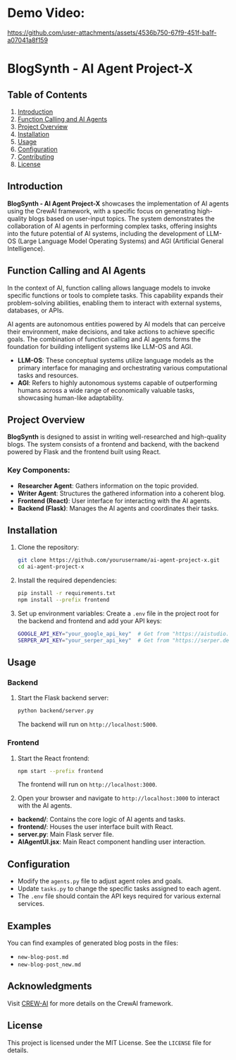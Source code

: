 # Demo Video:

https://github.com/user-attachments/assets/4536b750-67f9-451f-ba1f-a07041a8f159



# BlogSynth - AI Agent Project-X

## Table of Contents
1. [Introduction](#introduction)
2. [Function Calling and AI Agents](#function-calling-and-ai-agents)
3. [Project Overview](#project-overview)
4. [Installation](#installation)
5. [Usage](#usage)
7. [Configuration](#configuration)
8. [Contributing](#contributing)
9. [License](#license)

## Introduction

**BlogSynth - AI Agent Project-X** showcases the implementation of AI agents using the CrewAI framework, with a specific focus on generating high-quality blogs based on user-input topics. The system demonstrates the collaboration of AI agents in performing complex tasks, offering insights into the future potential of AI systems, including the development of LLM-OS (Large Language Model Operating Systems) and AGI (Artificial General Intelligence).

## Function Calling and AI Agents

In the context of AI, function calling allows language models to invoke specific functions or tools to complete tasks. This capability expands their problem-solving abilities, enabling them to interact with external systems, databases, or APIs.

AI agents are autonomous entities powered by AI models that can perceive their environment, make decisions, and take actions to achieve specific goals. The combination of function calling and AI agents forms the foundation for building intelligent systems like LLM-OS and AGI.

- **LLM-OS**: These conceptual systems utilize language models as the primary interface for managing and orchestrating various computational tasks and resources.
- **AGI**: Refers to highly autonomous systems capable of outperforming humans across a wide range of economically valuable tasks, showcasing human-like adaptability.

## Project Overview

**BlogSynth** is designed to assist in writing well-researched and high-quality blogs. The system consists of a frontend and backend, with the backend powered by Flask and the frontend built using React.

### Key Components:
- **Researcher Agent**: Gathers information on the topic provided.
- **Writer Agent**: Structures the gathered information into a coherent blog.
- **Frontend (React)**: User interface for interacting with the AI agents.
- **Backend (Flask)**: Manages the AI agents and coordinates their tasks.

## Installation

1. Clone the repository:
    ```bash
    git clone https://github.com/yourusername/ai-agent-project-x.git
    cd ai-agent-project-x
    ```

2. Install the required dependencies:
    ```bash
    pip install -r requirements.txt
    npm install --prefix frontend
    ```

3. Set up environment variables:
   Create a `.env` file in the project root for the backend and frontend and add your API keys:
    ```bash
    GOOGLE_API_KEY="your_google_api_key"  # Get from "https://aistudio.google.com/app"
    SERPER_API_KEY="your_serper_api_key"  # Get from "https://serper.dev/"
    ```

## Usage

### Backend

1. Start the Flask backend server:
    ```bash
    python backend/server.py
    ```
    The backend will run on `http://localhost:5000`.

### Frontend

1. Start the React frontend:
    ```bash
    npm start --prefix frontend
    ```
    The frontend will run on `http://localhost:3000`.

2. Open your browser and navigate to `http://localhost:3000` to interact with the AI agents.


- **backend/**: Contains the core logic of AI agents and tasks.
- **frontend/**: Houses the user interface built with React.
- **server.py**: Main Flask server file.
- **AIAgentUI.jsx**: Main React component handling user interaction.

## Configuration

- Modify the `agents.py` file to adjust agent roles and goals.
- Update `tasks.py` to change the specific tasks assigned to each agent.
- The `.env` file should contain the API keys required for various external services.

## Examples

You can find examples of generated blog posts in the files:
- `new-blog-post.md`
- `new-blog-post_new.md`

## Acknowledgments

Visit [CREW-AI](https://docs.crewai.com/) for more details on the CrewAI framework.

## License

This project is licensed under the MIT License. See the `LICENSE` file for details.


